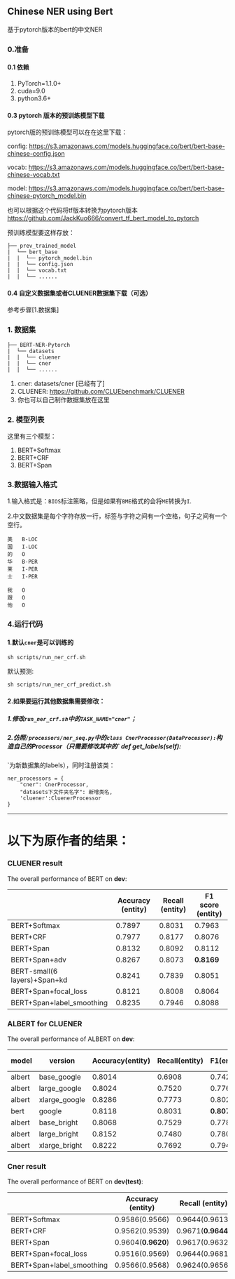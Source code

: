 ## Chinese NER using Bert
基于pytorch版本的bert的中文NER

### 0.准备
#### 0.1 依赖
1. PyTorch=1.1.0+
2. cuda=9.0
3. python3.6+

#### 0.3 pytorch 版本的预训练模型下载
pytorch版的预训练模型可以在在这里下载：

config: https://s3.amazonaws.com/models.huggingface.co/bert/bert-base-chinese-config.json

vocab: https://s3.amazonaws.com/models.huggingface.co/bert/bert-base-chinese-vocab.txt

model: https://s3.amazonaws.com/models.huggingface.co/bert/bert-base-chinese-pytorch_model.bin

也可以根据这个代码将tf版本转换为pytorch版本
https://github.com/JackKuo666/convert_tf_bert_model_to_pytorch




预训练模型要这样存放：
```text
├── prev_trained_model
|  └── bert_base
|  |  └── pytorch_model.bin
|  |  └── config.json
|  |  └── vocab.txt
|  |  └── ......
```

#### 0.4 自定义数据集或者CLUENER数据集下载（可选）
参考步骤[1.数据集]

### 1. 数据集
```text
├── BERT-NER-Pytorch
|  └── datasets
|  |  └── cluener
|  |  └── cner
|  |  └── ......
```


1. cner: datasets/cner  [已经有了]
2. CLUENER: https://github.com/CLUEbenchmark/CLUENER
3. 你也可以自己制作数据集放在这里

### 2. 模型列表
这里有三个模型：

1. BERT+Softmax
2. BERT+CRF
3. BERT+Span

### 3.数据输入格式

1.输入格式是：`BIOS`标注策略，但是如果有`BME`格式的会将`ME`转换为`I`.

2.中文数据集是每个字符存放一行，标签与字符之间有一个空格，句子之间有一个空行。

```text
美	B-LOC
国	I-LOC
的	O
华	B-PER
莱	I-PER
士	I-PER

我	O
跟	O
他	O
```

### 4.运行代码

#### 1.默认`cner`是可以训练的
```
sh scripts/run_ner_crf.sh
```
默认预测:
```
sh scripts/run_ner_crf_predict.sh
```
#### 2.如果要运行其他数据集需要修改：

##### 1.修改```run_ner_crf.sh```中的`TASK_NAME="cner"`；
##### 2.仿照`/processors/ner_seq.py`中的`class CnerProcessor(DataProcessor):`构造自己的Processor（只需要修改其中的`    def get_labels(self):
`为新数据集的labels），同时注册该类：
```
ner_processors = {
    "cner": CnerProcessor,
    "datasets下文件夹名字": 新增类名,
    'cluener':CluenerProcessor
}
```

---
# 以下为原作者的结果：

### CLUENER result

The overall performance of BERT on **dev**:

|              | Accuracy (entity)  | Recall (entity)    | F1 score (entity)  |
| ------------ | ------------------ | ------------------ | ------------------ |
| BERT+Softmax | 0.7897     | 0.8031     | 0.7963    |
| BERT+CRF     | 0.7977 | 0.8177 | 0.8076 |
| BERT+Span    | 0.8132 | 0.8092 | 0.8112 |
| BERT+Span+adv    | 0.8267 | 0.8073 | **0.8169** |
| BERT-small(6 layers)+Span+kd    | 0.8241 | 0.7839 | 0.8051 |
| BERT+Span+focal_loss    | 0.8121 | 0.8008 | 0.8064 |
| BERT+Span+label_smoothing   | 0.8235 | 0.7946 | 0.8088 |

### ALBERT for CLUENER

The overall performance of ALBERT on **dev**:

| model  | version       | Accuracy(entity) | Recall(entity) | F1(entity) | Train time/epoch |
| ------ | ------------- | ---------------- | -------------- | ---------- | ---------------- |
| albert | base_google   | 0.8014           | 0.6908         | 0.7420     | 0.75x            |
| albert | large_google  | 0.8024           | 0.7520         | 0.7763     | 2.1x             |
| albert | xlarge_google | 0.8286           | 0.7773         | 0.8021     | 6.7x             |
| bert   | google        | 0.8118           | 0.8031         | **0.8074**     | -----            |
| albert | base_bright   | 0.8068           | 0.7529         | 0.7789     | 0.75x            |
| albert | large_bright  | 0.8152           | 0.7480         | 0.7802     | 2.2x             |
| albert | xlarge_bright | 0.8222           | 0.7692         | 0.7948     | 7.3x             |

### Cner result

The overall performance of BERT on **dev(test)**:

|              | Accuracy (entity)  | Recall (entity)    | F1 score (entity)  |
| ------------ | ------------------ | ------------------ | ------------------ |
| BERT+Softmax | 0.9586(0.9566)     | 0.9644(0.9613)     | 0.9615(0.9590)     |
| BERT+CRF     | 0.9562(0.9539)     | 0.9671(**0.9644**) | 0.9616(0.9591)     |
| BERT+Span    | 0.9604(**0.9620**) | 0.9617(0.9632)     | 0.9611(**0.9626**) |
| BERT+Span+focal_loss    | 0.9516(0.9569) | 0.9644(0.9681)     | 0.9580(0.9625) |
| BERT+Span+label_smoothing   | 0.9566(0.9568) | 0.9624(0.9656)     | 0.9595(0.9612) |
